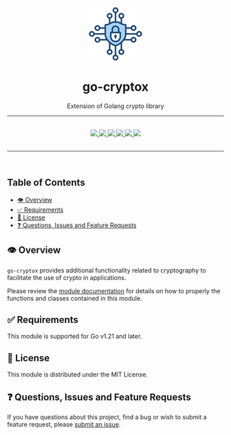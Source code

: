 <div align="center">
  <img width="128" src="./logo.png" alt="crypto logo" />
  <h1>go-cryptox</h1>
  <p>Extension of Golang crypto library</p>
  <hr />
  <br />
  <a href="https://pkg.go.dev/go.innotegrity.dev/cryptox" target="_blank">
    <img src="https://img.shields.io/badge/go-reference-2a7d98?style=for-the-badge" />
  </a>
  <a href="https://goreportcard.com/report/go.innotegrity.dev/cryptox" target="_blank">
    <img src="https://goreportcard.com/badge/go.innotegrity.dev/cryptoxx?style=for-the-badge" />
  </a>
  <a href="#">
    <img src="https://img.shields.io/badge/stability-alpha-pink?style=for-the-badge" />
  </a>
  <a href="https://en.wikipedia.org/wiki/MIT_License" target="_blank">
    <img src="https://img.shields.io/badge/license-MIT-maroon?style=for-the-badge" />
  </a>
  <a href="#">
    <img src="https://img.shields.io/badge/support-community-purple?style=for-the-badge" />
  </a>
  <a href="https://conventionalcommits.org" target="_blank">
    <img src="https://img.shields.io/badge/Conventional%20Commits-1.0.0-orange.svg?style=for-the-badge" />
  </a>
</div>
<br />
<hr />
<br />

<!-- omit in toc -->
## Table of Contents
- [👁️ Overview](#️-overview)
- [✅ Requirements](#-requirements)
- [📃 License](#-license)
- [❓ Questions, Issues and Feature Requests](#-questions-issues-and-feature-requests)

## 👁️ Overview

`go-cryptox` provides additional functionality related to cryptography to facilitate the use of crypto in applications.

Please review the [module documentation](https://pkg.go.dev/go.innotegrity.dev/cryptox) for details on how to properly the functions and classes contained in this module.

## ✅ Requirements

This module is supported for Go v1.21 and later.

## 📃 License

This module is distributed under the MIT License.

## ❓ Questions, Issues and Feature Requests

If you have questions about this project, find a bug or wish to submit a feature request, please [submit an issue](https://github.com/innotegrity/go-cryptox/issues).
